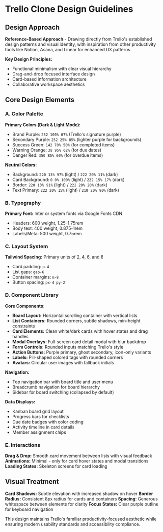 # Trello Clone Design Guidelines

## Design Approach
**Reference-Based Approach** - Drawing directly from Trello's established design patterns and visual identity, with inspiration from other productivity tools like Notion, Asana, and Linear for enhanced UX patterns.

**Key Design Principles:**
- Functional minimalism with clear visual hierarchy
- Drag-and-drop focused interface design
- Card-based information architecture
- Collaborative workspace aesthetics

## Core Design Elements

### A. Color Palette
**Primary Colors (Dark & Light Mode):**
- Brand Purple: `252 100% 67%` (Trello's signature purple)
- Secondary Purple: `252 25% 85%` (lighter purple for backgrounds)
- Success Green: `142 70% 50%` (for completed items)
- Warning Orange: `38 95% 62%` (for due dates)
- Danger Red: `350 85% 60%` (for overdue items)

**Neutral Colors:**
- Background: `220 13% 97%` (light) / `222 20% 11%` (dark)
- Card Background: `0 0% 100%` (light) / `222 15% 17%` (dark)
- Border: `220 13% 91%` (light) / `222 20% 20%` (dark)
- Text Primary: `222 20% 15%` (light) / `210 20% 90%` (dark)

### B. Typography
**Primary Font:** Inter or system fonts via Google Fonts CDN
- Headers: 600 weight, 1.25-1.75rem
- Body text: 400 weight, 0.875-1rem  
- Labels/Meta: 500 weight, 0.75rem

### C. Layout System
**Tailwind Spacing:** Primary units of 2, 4, 6, and 8
- Card padding: `p-4`
- List gaps: `gap-6` 
- Container margins: `m-8`
- Button spacing: `px-4 py-2`

### D. Component Library

**Core Components:**
- **Board Layout:** Horizontal scrolling container with vertical lists
- **List Containers:** Rounded corners, subtle shadows, min-height constraints
- **Card Elements:** Clean white/dark cards with hover states and drag handles
- **Modal Overlays:** Full-screen card detail modal with blur backdrop
- **Form Controls:** Rounded inputs matching Trello's style
- **Action Buttons:** Purple primary, ghost secondary, icon-only variants
- **Labels:** Pill-shaped colored tags with rounded corners
- **Avatars:** Circular user images with fallback initials

**Navigation:**
- Top navigation bar with board title and user menu
- Breadcrumb navigation for board hierarchy
- Sidebar for board switching (collapsed by default)

**Data Displays:**
- Kanban board grid layout
- Progress bars for checklists
- Due date badges with color coding
- Activity timeline in card details
- Member assignment chips

### E. Interactions
**Drag & Drop:** Smooth card movement between lists with visual feedback
**Animations:** Minimal - only for card hover states and modal transitions
**Loading States:** Skeleton screens for card loading

## Visual Treatment
**Card Shadows:** Subtle elevation with increased shadow on hover
**Border Radius:** Consistent 8px radius for cards and containers
**Spacing:** Generous whitespace between elements for clarity
**Focus States:** Clear purple outline for keyboard navigation

This design maintains Trello's familiar productivity-focused aesthetic while ensuring modern usability standards and accessibility compliance.